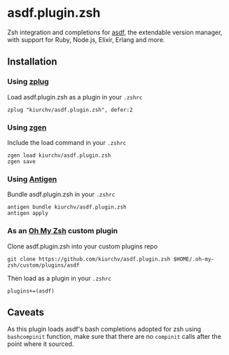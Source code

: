# asdf.plugin.zsh

Zsh integration and completions for [asdf](https://github.com/asdf-vm/asdf), the extendable version manager, with support for Ruby, Node.js, Elixir, Erlang and more.

## Installation

### Using [zplug](https://github.com/zplug/zplug)
Load asdf.plugin.zsh as a plugin in your `.zshrc`

```shell
zplug "kiurchv/asdf.plugin.zsh", defer:2

```
### Using [zgen](https://github.com/tarjoilija/zgen)

Include the load command in your `.zshrc`

```shell
zgen load kiurchv/asdf.plugin.zsh
zgen save
```

### Using [Antigen](https://github.com/zsh-users/antigen)

Bundle asdf.plugin.zsh in your `.zshrc`

```shell
antigen bundle kiurchv/asdf.plugin.zsh
antigen apply
```

### As an [Oh My Zsh](https://github.com/robbyrussell/oh-my-zsh) custom plugin

Clone asdf.plugin.zsh into your custom plugins repo

```shell
git clone https://github.com/kiurchv/asdf.plugin.zsh $HOME/.oh-my-zsh/custom/plugins/asdf
```
Then load as a plugin in your `.zshrc`

```shell
plugins+=(asdf)
```

## Caveats

As this plugin loads asdf's bash completions adopted for zsh using `bashcompinit` function, make sure that there are no `compinit` calls after the point where it sourced.

